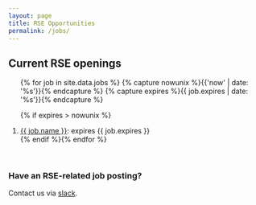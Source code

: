 ```yaml
---
layout: page
title: RSE Opportunities
permalink: /jobs/
---
```


## Current RSE openings

<ol>{% for job in site.data.jobs %}
{% capture nowunix %}{{'now' | date: '%s'}}{% endcapture %}
{% capture expires %}{{ job.expires | date: '%s'}}{% endcapture %}

{% if expires > nowunix %}
   <li><a href="{{ job.url }}" target="_blank">{{ job.name }}</a>: expires {{ job.expires }}</li>
{% endif %}{% endfor %}</ol>

<br>

### Have an RSE-related job posting?  
Contact us via [slack](https://usrse.slack.com).
